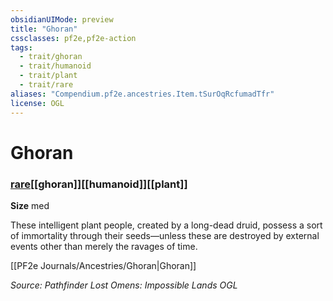 ```yaml
---
obsidianUIMode: preview
title: "Ghoran"
cssclasses: pf2e,pf2e-action
tags:
  - trait/ghoran
  - trait/humanoid
  - trait/plant
  - trait/rare
aliases: "Compendium.pf2e.ancestries.Item.tSurOqRcfumadTfr"
license: OGL
---
```

# Ghoran

### [rare](rare "Rare Rarity Trait")[[ghoran]][[humanoid]][[plant]]



**Size** med


These intelligent plant people, created by a long-dead druid, possess a sort of immortality through their seeds—unless these are destroyed by external events other than merely the ravages of time.

[[PF2e Journals/Ancestries/Ghoran|Ghoran]]

*Source: Pathfinder Lost Omens: Impossible Lands*
*OGL*